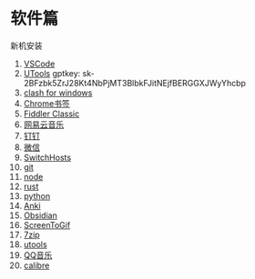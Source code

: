 # 软件篇

新机安装

1. [VSCode](https://code.visualstudio.com/download)
2. [UTools](https://www.u.tools/)             gptkey: 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
3. [clash for windows](../resources/clash.7z)
4. [Chrome书签](../../collections/bookmarks_2023_7_27.html)
5. [Fiddler Classic](../resources/FiddlerSetup.exe)
6. [网易云音乐](https://music.163.com/#/download)
7. [钉钉](https://page.dingtalk.com/wow/z/dingtalk/simple/ddhomedownload#/)
8. [微信](https://pc.weixin.qq.com/)
9. [SwitchHosts](https://github.com/oldj/SwitchHosts/releases)
10. [git](https://git-scm.com/downloads)
11. [node](https://nodejs.org/en)
12. [rust](https://www.rust-lang.org/tools/install)
13. [python](https://www.python.org/downloads/)
14. [Anki](https://apps.ankiweb.net/)
15. [Obsidian](https://obsidian.md/download)
16. [ScreenToGif](https://github.com/NickeManarin/ScreenToGif/releases)    
17. [7zip](https://www.7-zip.org/download.html)
18. [utools](https://www.u.tools/)
19. [QQ音乐](https://y.qq.com/download/index.html)
20. [calibre](https://calibre-ebook.com/download_windows)
